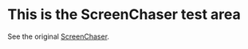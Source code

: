 # This is the ScreenChaser test area

See the original [ScreenChaser](https://github.com/xi72yow/ScreenChaser).
